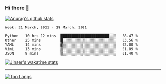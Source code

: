 ### Hi there 👋

[![Anurag's github stats](https://github-readme-stats.vercel.app/api?username=jinserrr&show_icons=true)](https://github.com/anuraghazra/github-readme-stats)


<!--START_SECTION:waka-->
```text
Week: 21 March, 2021 - 28 March, 2021

Python   10 hrs 22 mins  ██████████████████████░░░   88.47 % 
Other    25 mins         █░░░░░░░░░░░░░░░░░░░░░░░░   03.56 % 
YAML     14 mins         ▓░░░░░░░░░░░░░░░░░░░░░░░░   02.00 % 
VimL     13 mins         ▒░░░░░░░░░░░░░░░░░░░░░░░░   01.89 % 
JSON     9 mins          ▒░░░░░░░░░░░░░░░░░░░░░░░░   01.40 % 
```
<!--END_SECTION:waka-->

[![Jinser's wakatime stats](https://github-readme-stats.vercel.app/api/wakatime?username=jinser)](https://github.com/anuraghazra/github-readme-stats)

***

[![Top Langs](https://github-readme-stats.vercel.app/api/top-langs/?username=jinserrr)](https://github.com/anuraghazra/github-readme-stats)
